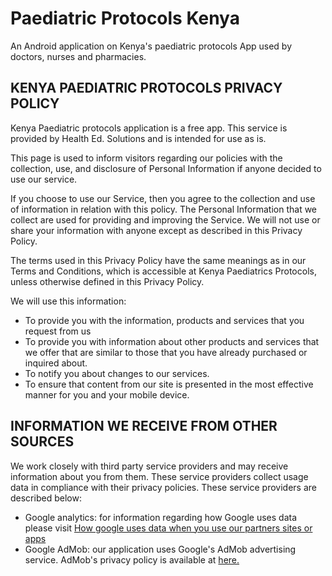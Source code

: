 # Paediatric Protocols Kenya
An Android application on Kenya's paediatric protocols
App used by doctors, nurses and pharmacies.


## KENYA PAEDIATRIC PROTOCOLS PRIVACY POLICY
Kenya Paediatric protocols application is a free app. This service is provided by Health Ed. Solutions and is intended for use as is.

This page is used to inform visitors regarding our policies with the collection, use, and disclosure of Personal Information if anyone decided to use our service.

If you choose to use our Service, then you agree to the collection and use of information in relation with this policy. The Personal Information that we collect are used for providing and improving the Service. We will not use or share your information with anyone except as described in this Privacy Policy.

The terms used in this Privacy Policy have the same meanings as in our Terms and Conditions, which is accessible at Kenya Paediatrics Protocols, unless otherwise defined in this Privacy Policy.

We will use this information:
- To provide you with the information, products and services that you request from us
- To provide you with information about other products and services that we offer that are similar to those that you have already purchased or inquired about.
- To notify you about changes to our services.
- To ensure that content from our site is presented in the most effective manner for you and your mobile device.

## INFORMATION WE RECEIVE FROM OTHER SOURCES 
We work closely with third party service providers and may receive information about you from them. These service providers collect usage data in compliance with their privacy policies. These service providers are described below:

- Google analytics: for information regarding how Google uses data please visit [How google uses data when you use our partners sites or apps](https://policies.google.com/technologies/partner-sites?hl=en)  
- Google AdMob: our application uses Google's AdMob advertising service. AdMob's privacy policy is available at
[here.](http://www.google.com/intl/en/policies/privacy)
